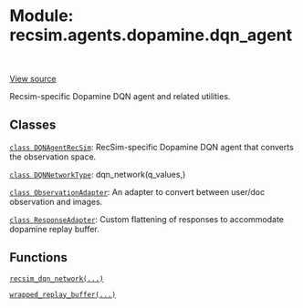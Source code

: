 <div itemscope itemtype="http://developers.google.com/ReferenceObject">
<meta itemprop="name" content="recsim.agents.dopamine.dqn_agent" />
<meta itemprop="path" content="Stable" />
</div>

# Module: recsim.agents.dopamine.dqn_agent

<table class="tfo-notebook-buttons tfo-api" align="left">
</table>

<a target="_blank" href="https://github.com/google-research/recsim/agents/dopamine/dqn_agent.py">View
source</a>

Recsim-specific Dopamine DQN agent and related utilities.

<!-- Placeholder for "Used in" -->

## Classes

[`class DQNAgentRecSim`](../../../recsim/agents/dopamine/dqn_agent/DQNAgentRecSim.md):
RecSim-specific Dopamine DQN agent that converts the observation space.

[`class DQNNetworkType`](../../../recsim/agents/dopamine/dqn_agent/DQNNetworkType.md):
dqn_network(q_values,)

[`class ObservationAdapter`](../../../recsim/agents/dopamine/dqn_agent/ObservationAdapter.md):
An adapter to convert between user/doc observation and images.

[`class ResponseAdapter`](../../../recsim/agents/dopamine/dqn_agent/ResponseAdapter.md):
Custom flattening of responses to accommodate dopamine replay buffer.

## Functions

[`recsim_dqn_network(...)`](../../../recsim/agents/dopamine/dqn_agent/recsim_dqn_network.md)

[`wrapped_replay_buffer(...)`](../../../recsim/agents/dopamine/dqn_agent/wrapped_replay_buffer.md)
